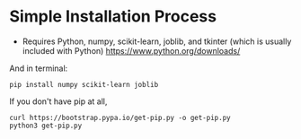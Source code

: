 # Simple Installation Process
* Requires Python, numpy, scikit-learn, joblib, and tkinter (which is usually included with Python)
https://www.python.org/downloads/

And in terminal:
```
pip install numpy scikit-learn joblib
```

If you don't have pip at all,
```
curl https://bootstrap.pypa.io/get-pip.py -o get-pip.py
python3 get-pip.py
```
